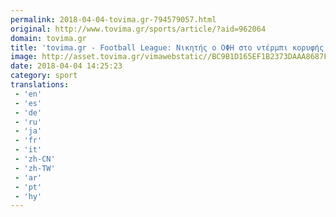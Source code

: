 ```yaml
---
permalink: 2018-04-04-tovima.gr-794579057.html
original: http://www.tovima.gr/sports/article/?aid=962064
domain: tovima.gr
title: 'tovima.gr - Football League: Νικητής ο ΟΦΗ στο ντέρμπι κορυφής'
image: http://asset.tovima.gr/vimawebstatic//BC9B1D165EF1B2373DAAA8687FAB4048.jpg
date: 2018-04-04 14:25:23
category: sport
translations: 
 - 'en'
 - 'es'
 - 'de'
 - 'ru'
 - 'ja'
 - 'fr'
 - 'it'
 - 'zh-CN'
 - 'zh-TW'
 - 'ar'
 - 'pt'
 - 'hy'
---
```


